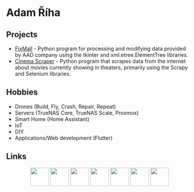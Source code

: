 # Adam Říha

## Projects

* [FixMall](https://github.com/adamriha97/fixmall) - Python program for processing and modifying data provided by AAD company using the tkinter and xml.etree.ElementTree libraries.
* [Cinema Scraper](https://github.com/adamriha97/cinema_scraper) - Python program that scrapes data from the internet about movies currently showing in theaters, primarily using the Scrapy and Selenium libraries.

## Hobbies

* Drones (Build, Fly, Crash, Repair, Repeat)
* Servers (TrueNAS Core, TrueNAS Scale, Proxmox)
* Smart Home (Home Assistant)
* IoT
* DIY
* Applications/Web development (Flutter)

## Links

<div style="text-align: center;">
<a href="https://adamriha97.github.io/"><img src="https://cdn0.iconfinder.com/data/icons/my-house-1/512/011-house-256.png" style="width: 50px; height: 50px;"></a>
<a href="https://github.com/adamriha97"><img src="https://cdn2.iconfinder.com/data/icons/social-icons-33/128/Github-256.png" style="width: 50px; height: 50px;"></a>
<a href="https://www.upwork.com/freelancers/~01687c48a6f42911ac"><img src="https://cdn4.iconfinder.com/data/icons/bubble-gradient-social-media-1/200/upwork-256.png" style="width: 50px; height: 50px;"></a>
<a href="https://www.linkedin.com/in/adam-%C5%99%C3%ADha-b21013162/"><img src="https://cdn1.iconfinder.com/data/icons/logotypes/32/square-linkedin-256.png" style="width: 50px; height: 50px;"></a>
<a href="https://www.instagram.com/gebicak/"><img src="https://cdn2.iconfinder.com/data/icons/social-media-applications/64/social_media_applications_3-instagram-512.png" style="width: 50px; height: 50px;"></a>
<a href="https://www.facebook.com/adam.riha.15/"><img src="https://cdn1.iconfinder.com/data/icons/social-media-2285/512/Colored_Facebook3_svg-256.png" style="width: 50px; height: 50px;"></a>
<a href="https://discordapp.com/users/545710980945149952"><img src="https://cdn1.iconfinder.com/data/icons/unicons-line-vol-3/24/discord-256.png" style="width: 50px; height: 50px;"></a>
</div>

<!--### Hi there 👋

<!--
**adamriha97/adamriha97** is a ✨ _special_ ✨ repository because its `README.md` (this file) appears on your GitHub profile.

Here are some ideas to get you started:

- 🔭 I’m currently working on ...
- 🌱 I’m currently learning ...
- 👯 I’m looking to collaborate on ...
- 🤔 I’m looking for help with ...
- 💬 Ask me about ...
- 📫 How to reach me: ...
- 😄 Pronouns: ...
- ⚡ Fun fact: ...
-->
